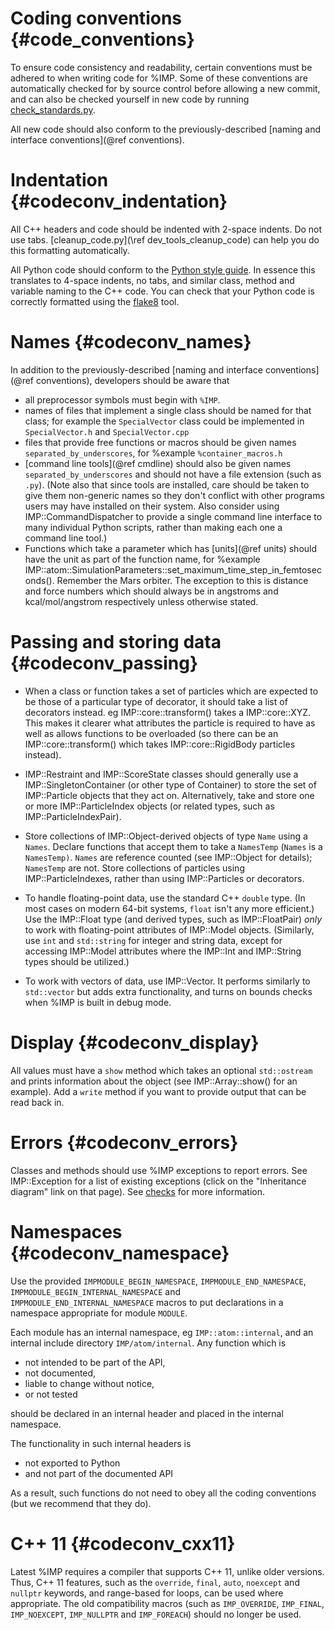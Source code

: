 Coding conventions {#code_conventions}
==================

To ensure code consistency and readability, certain conventions
must be adhered to when writing code for %IMP. Some of these
conventions are automatically checked for by source control before
allowing a new commit, and can also be checked yourself in new
code by running [check_standards.py](#devguide_check_standards).

All new code should also conform to the previously-described
[naming and interface conventions](@ref conventions).


# Indentation {#codeconv_indentation}

All C++ headers and code should be indented with 2-space indents. Do not use
tabs. [cleanup_code.py](\ref dev_tools_cleanup_code) can help you do this formatting
automatically.

All Python code should conform to the [Python style
guide](https://www.python.org/dev/peps/pep-0008/).  In essence this
translates to 4-space indents, no tabs, and similar class, method and
variable naming to the C++ code. You can check that your Python code
is correctly formatted using the [flake8](https://pypi.org/project/flake8/)
tool.

# Names {#codeconv_names}

In addition to the previously-described
[naming and interface conventions](@ref conventions),
developers should be aware that
- all preprocessor symbols must begin with `%IMP`.
- names of files that implement a single class should be named for that
  class; for example the `SpecialVector` class could be implemented in
  `SpecialVector.h` and `SpecialVector.cpp`
- files that provide free functions or macros should be given names
  `separated_by_underscores`, for %example `%container_macros.h`
- [command line tools](@ref cmdline) should also be given names
  `separated_by_underscores` and should not have a file extension
  (such as `.py`). (Note also that since tools are installed, care should be
  taken to give them non-generic names so they don't conflict with other
  programs users may have installed on their system. Also consider using
  IMP::CommandDispatcher to provide a single command line interface to many
  individual Python scripts, rather than making each one a command line tool.)
- Functions which take a parameter which has [units](@ref units) should have the
  unit as part of the function name, for %example
  IMP::atom::SimulationParameters::set_maximum_time_step_in_femtoseconds().
  Remember the Mars orbiter. The exception to this is distance and
  force numbers which should always be in angstroms and
  kcal/mol/angstrom respectively unless otherwise stated.

# Passing and storing data {#codeconv_passing}

- When a class or function takes a set of particles which are expected to
  be those of a particular type of decorator, it should take a list of
  decorators instead. eg IMP::core::transform() takes a IMP::core::XYZ.
  This makes it clearer what attributes the particle is required to have
  as well as allows functions to be overloaded (so there can be an
  IMP::core::transform() which takes IMP::core::RigidBody particles instead).

- IMP::Restraint and IMP::ScoreState classes should generally use a
  IMP::SingletonContainer (or other type of Container) to store the set of
  IMP::Particle objects that they act on. Alternatively, take and store one
  or more IMP::ParticleIndex objects (or related types, such as
  IMP::ParticleIndexPair).

- Store collections of IMP::Object-derived
  objects of type `Name` using a `Names`. Declare functions that
  accept them to take a `NamesTemp` (`Names` is a `NamesTemp)`.
  `Names` are reference counted (see IMP::Object for details);
  `NamesTemp` are not. Store collections of particles using
  IMP::ParticleIndexes, rather than using IMP::Particles or decorators.

- To handle floating-point data, use the standard C++ `double` type. (In most
  cases on modern 64-bit systems, `float` isn't any more efficient.) Use the
  IMP::Float type (and derived types, such as IMP::FloatPair) *only* to work
  with floating-point attributes of IMP::Model objects. (Similarly, use `int`
  and `std::string` for integer and string data, except for accessing
  IMP::Model attributes where the IMP::Int and IMP::String types should
  be utilized.)

- To work with vectors of data, use IMP::Vector. It performs similarly to
  `std::vector` but adds extra functionality, and turns on bounds checks when
  %IMP is built in debug mode.

# Display {#codeconv_display}

All values must have a `show` method which takes an optional
`std::ostream` and prints information about the object (see
IMP::Array::show() for an example). Add a `write` method if you
want to provide output that can be read back in.

# Errors {#codeconv_errors}

Classes and methods should use %IMP exceptions to report errors. See
IMP::Exception for a list of existing exceptions (click on the "Inheritance
diagram" link on that page). See
[checks](../ref/exception_8h.html) for more information.

# Namespaces {#codeconv_namespace}

Use the provided `IMPMODULE_BEGIN_NAMESPACE`,
`IMPMODULE_END_NAMESPACE`, `IMPMODULE_BEGIN_INTERNAL_NAMESPACE` and
`IMPMODULE_END_INTERNAL_NAMESPACE` macros to put declarations in a
namespace appropriate for module `MODULE`.

Each module has an internal namespace, eg `IMP::atom::internal`, and an internal
include directory `IMP/atom/internal`. Any function which is
 - not intended to be part of the API,
 - not documented,
 - liable to change without notice,
 - or not tested

should be declared in an internal header and placed in the internal namespace.

The functionality in such internal headers is
 - not exported to Python
 - and not part of the documented API

As a result, such functions do not need to obey all the coding conventions
(but we recommend that they do).

# C++ 11 {#codeconv_cxx11}
Latest %IMP requires a compiler that supports C++ 11, unlike older versions.
Thus, C++ 11 features, such as the `override`, `final`, `auto`, `noexcept`
and `nullptr` keywords, and range-based for loops, can be used where
appropriate. The old compatibility macros (such as `IMP_OVERRIDE`, `IMP_FINAL`,
`IMP_NOEXCEPT`, `IMP_NULLPTR` and `IMP_FOREACH`) should no longer be used.
